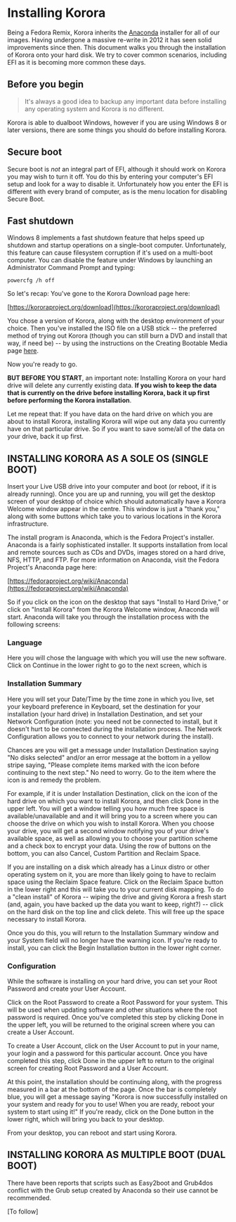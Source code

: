 # Installing Korora

Being a Fedora Remix, Korora inherits the [Anaconda](https://fedoraproject.org/wiki/Anaconda) installer for all of our images. Having undergone a massive re-write in 2012 it has seen solid improvements since then. This document walks you through the installation of Korora onto your hard disk. We try to cover common scenarios, including EFI as it is becoming more common these days.

## Before you begin

> It's always a good idea to backup any important data before installing any operating system and Korora is no different.

Korora is able to dualboot Windows, however if you are using Windows 8 or later versions, there are some things you should do before installing Korora.

## Secure boot

Secure boot is _not_ an integral part of EFI, although it should work on Korora you may wish to turn it off. You do this by entering your computer's EFI setup and look for a way to disable it. Unfortunately how you enter the EFI is different with every brand of computer, as is the menu location for disabling Secure Boot.

## Fast shutdown

Windows 8 implements a fast shutdown feature that helps speed up shutdown and startup operations on a single-boot computer. Unfortunately, this feature can cause filesystem corruption if it's used on a multi-boot computer. You can disable the feature under Windows by launching an Administrator Command Prompt and typing:

```
powercfg /h off
```

So let's recap: You've gone to the Korora Download page here:

[https://kororaproject.org/download](https://kororaproject.org/download)

You chose a version of Korora, along with the desktop environment of your choice. Then you've installed the ISO file on a USB stick -- the preferred method of trying out Korora (though you can still burn a DVD and install that way, if need be) -- by using the instructions on the Creating Bootable Media page [here](https://github.com/kororaproject/kp-documentation/wiki/Creating-Bootable-Media).

Now you're ready to go.

**BUT BEFORE YOU START**, an important note: Installing Korora on your hard drive will delete any currently existing data. **If you wish to keep the data that is currently on the drive before installing Korora, back it up first before performing the Korora installation**.

Let me repeat that: If you have data on the hard drive on which you are about to install Korora, installing Korora will wipe out any data you currently have on that particular drive. So if you want to save some/all of the data on your drive, back it up first.

## INSTALLING KORORA AS A SOLE OS (SINGLE BOOT)

Insert your Live USB drive into your computer and boot (or reboot, if it is already running). Once you are up and running, you will get the desktop screen of your desktop of choice which should automatically have a Korora Welcome window appear in the centre. This window is just a "thank you," along with some buttons which take you to various locations in the Korora infrastructure.

The install program is Anaconda, which is the Fedora Project's installer. Anaconda is a fairly sophisticated installer. It supports installation from local and remote sources such as CDs and DVDs, images stored on a hard drive, NFS, HTTP, and FTP. For more information on Anaconda, visit the Fedora Project's Anaconda page here:

[https://fedoraproject.org/wiki/Anaconda](https://fedoraproject.org/wiki/Anaconda)

So if you click on the icon on the desktop that says "Install to Hard Drive," or click on "Install Korora" from the Korora Welcome window, Anaconda will start. Anaconda will take you through the installation process with the following screens:

### Language

Here you will chose the language with which you will use the new software. Click on Continue in the lower right to go to the next screen, which is

### Installation Summary

Here you will set your Date/Time by the time zone in which you live, set your keyboard preference in Keyboard, set the destination for your installation (your hard drive) in Installation Destination, and set your Network Configuration (note: you need not be connected to install, but it doesn't hurt to be connected during the installation process. The Network Configuration allows you to connect to your network during the install).

Chances are you will get a message under Installation Destination saying "No disks selected" and/or an error message at the bottom in a yellow stripe saying, "Please complete items marked with the icon before continuing to the next step." No need to worry. Go to the item where the icon is and remedy the problem.

For example, if it is under Installation Destination, click on the icon of the hard drive on which you want to install Korora, and then click Done in the upper left. You will get a window telling you how much free space is available/unavailable and and it will bring you to a screen where you can choose the drive on which you wish to install Korora. When you choose your drive, you will get a second window notifying you of your drive's available space, as well as allowing you to choose your partition scheme and a check box to encrypt your data. Using the row of buttons on the bottom, you can also Cancel, Custom Partition and Reclaim Space.

If you are installing on a disk which already has a Linux distro or other operating system on it, you are more than likely going to have to reclaim space using the Reclaim Space feature. Click on the Reclaim Space button in the lower right and this will take you to your current disk mapping. To do a "clean install" of Korora -- wiping the drive and giving Korora a fresh start (and, again, you have backed up the data you want to keep, right?) -- click on the hard disk on the top line and click delete. This will free up the space necessary to install Korora.

Once you do this, you will return to the Installation Summary window and your System field will no longer have the warning icon. If you're ready to install, you can click the Begin Installation button in the lower right corner.

### Configuration

While the software is installing on your hard drive, you can set your Root Password and create your User Account.

Click on the Root Password to create a Root Password for your system. This will be used when updating software and other situations where the root password is required. Once you've completed this step by clicking Done in the upper left, you will be returned to the original screen where you can create a User Account.

To create a User Account, click on the User Account to put in your name, your login and a password for this particular account. Once you have completed this step, click Done in the upper left to return to the original screen for creating Root Password and a User Account.

At this point, the installation should be continuing along, with the progress measured in a bar at the bottom of the page. Once the bar is completely blue, you will get a message saying "Korora is now successfully installed on your system and ready for you to use! When you are ready, reboot your system to start using it!" If you're ready, click on the Done button in the lower right, which will bring you back to your desktop.

From your desktop, you can reboot and start using Korora.

## INSTALLING KORORA AS MULTIPLE BOOT (DUAL BOOT)

There have been reports that scripts such as Easy2boot and Grub4dos conflict with the Grub setup created by Anaconda so their use cannot be recommended.

[To follow]
